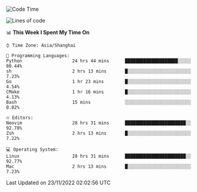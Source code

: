 <!--START_SECTION:waka-->
![Code Time](http://img.shields.io/badge/Code%20Time-1%2C015%20hrs%2035%20mins-blue)

![Lines of code](https://img.shields.io/badge/From%20Hello%20World%20I%27ve%20Written-24%20Thousand%20lines%20of%20code-blue)

📊 **This Week I Spent My Time On** 

```text
⌚︎ Time Zone: Asia/Shanghai

💬 Programming Languages: 
Python                   24 hrs 44 mins      ████████████████████░░░░░   80.44% 
sh                       2 hrs 13 mins       █░░░░░░░░░░░░░░░░░░░░░░░░   7.23% 
Go                       1 hr 23 mins        █░░░░░░░░░░░░░░░░░░░░░░░░   4.54% 
CMake                    1 hr 16 mins        █░░░░░░░░░░░░░░░░░░░░░░░░   4.13% 
Bash                     15 mins             ░░░░░░░░░░░░░░░░░░░░░░░░░   0.82%

🔥 Editors: 
Neovim                   28 hrs 31 mins      ███████████████████████░░   92.78% 
Zsh                      2 hrs 13 mins       █░░░░░░░░░░░░░░░░░░░░░░░░   7.22%

💻 Operating System: 
Linux                    28 hrs 31 mins      ███████████████████████░░   92.77% 
Mac                      2 hrs 13 mins       █░░░░░░░░░░░░░░░░░░░░░░░░   7.23%

```


 Last Updated on 23/11/2022 02:02:56 UTC
<!--END_SECTION:waka-->
